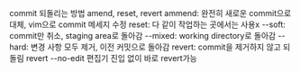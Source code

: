 commit 되돌리는 방법 amend, reset, revert
ammend: 완전히 새로운 commit으로 대체, vim으로 commit 메세지 수정
reset: 다 같이 작업하는 곳에서는 사용x
       --soft: commit만 취소, staging area로 돌아감
      --mixed: working directory로 돌아감
       --hard: 변경 사항 모두 제거, 이전 커밋으로 돌아감
revert: commit을 제거하지 않고 되돌림
        revert --no-edit 편집기 진입 없이 바로 revert가능